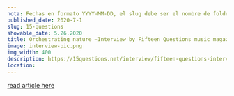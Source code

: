 ```yaml
---
nota: Fechas en formato YYYY-MM-DD, el slug debe ser el nombre de folder en public/news/. i.e. "public/news/<mi-slug>/imagen.jpg"
published_date: 2020-7-1
slug: 15-questions
showable_date: 5.26.2020
title: Orchestrating nature –Interview by Fifteen Questions music magazine
image: interview-pic.png
img_width: 400
description: https://15questions.net/interview/fifteen-questions-interview-christopher-luna-mega/page-1/
location: 
---
```


[read article here](https://15questions.net/interview/fifteen-questions-interview-christopher-luna-mega/page-1/)